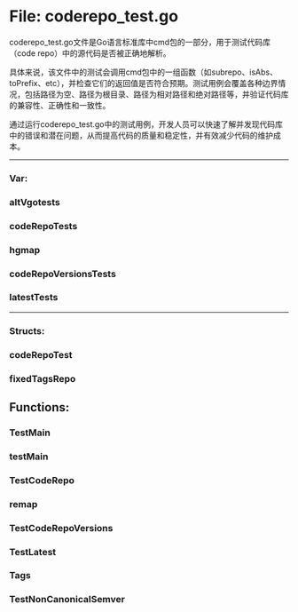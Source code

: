 # File: coderepo_test.go

coderepo_test.go文件是Go语言标准库中cmd包的一部分，用于测试代码库（code repo）中的源代码是否被正确地解析。

具体来说，该文件中的测试会调用cmd包中的一组函数（如subrepo、isAbs、toPrefix、etc），并检查它们的返回值是否符合预期。测试用例会覆盖各种边界情况，包括路径为空、路径为根目录、路径为相对路径和绝对路径等，并验证代码库的兼容性、正确性和一致性。

通过运行coderepo_test.go中的测试用例，开发人员可以快速了解并发现代码库中的错误和潜在问题，从而提高代码的质量和稳定性，并有效减少代码的维护成本。




---

### Var:

### altVgotests





### codeRepoTests





### hgmap





### codeRepoVersionsTests





### latestTests








---

### Structs:

### codeRepoTest





### fixedTagsRepo





## Functions:

### TestMain





### testMain





### TestCodeRepo





### remap





### TestCodeRepoVersions





### TestLatest





### Tags





### TestNonCanonicalSemver





